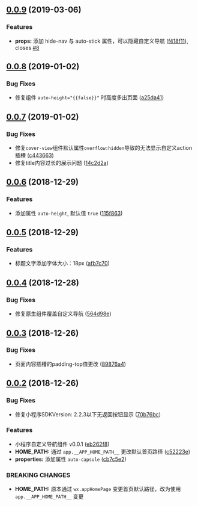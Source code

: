 ## [0.0.9](https://github.com/moesuiga/mp-navigation-bar/compare/v0.0.8...v0.0.9) (2019-03-06)


### Features

* **props:** 添加 hide-nav 与 auto-stick 属性，可以隐藏自定义导航 ([f418f11](https://github.com/moesuiga/mp-navigation-bar/commit/f418f11)), closes [#8](https://github.com/moesuiga/mp-navigation-bar/issues/8)



## [0.0.8](https://github.com/moesuiga/mp-navigation-bar/compare/v0.0.7...v0.0.8) (2019-01-02)


### Bug Fixes

* 修复组件 `auto-height="{{false}}"` 时高度多出页面 ([a25da41](https://github.com/moesuiga/mp-navigation-bar/commit/a25da41))



## [0.0.7](https://github.com/moesuiga/mp-navigation-bar/compare/v0.0.6...v0.0.7) (2019-01-02)


### Bug Fixes

* 修复`cover-view`组件默认属性`overflow:hidden`导致的无法显示自定义action插槽 ([c443663](https://github.com/moesuiga/mp-navigation-bar/commit/c443663))
* 修复title内容过长的展示问题 ([14c2d2a](https://github.com/moesuiga/mp-navigation-bar/commit/14c2d2a))



## [0.0.6](https://github.com/moesuiga/mp-navigation-bar/compare/v0.0.5...v0.0.6) (2018-12-29)


### Features

* 添加属性 `auto-height`, 默认值 `true` ([115f863](https://github.com/moesuiga/mp-navigation-bar/commit/115f863))



## [0.0.5](https://github.com/moesuiga/mp-navigation-bar/compare/v0.0.4...v0.0.5) (2018-12-29)


### Features

* 标题文字添加字体大小：18px ([afb7c70](https://github.com/moesuiga/mp-navigation-bar/commit/afb7c70))



## [0.0.4](https://github.com/moesuiga/mp-navigation-bar/compare/v0.0.3...v0.0.4) (2018-12-28)


### Bug Fixes

* 修复原生组件覆盖自定义导航 ([564d98e](https://github.com/moesuiga/mp-navigation-bar/commit/564d98e))



## [0.0.3](https://github.com/moesuiga/mp-navigation-bar/compare/v0.0.2...v0.0.3) (2018-12-26)


### Bug Fixes

* 页面内容插槽的padding-top值更改 ([89876a4](https://github.com/moesuiga/mp-navigation-bar/commit/89876a4))



## [0.0.2](https://github.com/moesuiga/mp-navigation-bar/compare/eb262f8...v0.0.2) (2018-12-26)


### Bug Fixes

* 修复小程序SDKVersion: 2.2.3以下无返回按钮显示 ([70b76bc](https://github.com/moesuiga/mp-navigation-bar/commit/70b76bc))


### Features

* 小程序自定义导航组件 v0.0.1 ([eb262f8](https://github.com/moesuiga/mp-navigation-bar/commit/eb262f8))
* **HOME_PATH:** 通过 `app.__APP_HOME_PATH__` 更改默认首页路径 ([c52223e](https://github.com/moesuiga/mp-navigation-bar/commit/c52223e))
* **properties:** 添加属性 `auto-capsule` ([cb7c5e2](https://github.com/moesuiga/mp-navigation-bar/commit/cb7c5e2))


### BREAKING CHANGES

* **HOME_PATH:** 原本通过 `wx.appHomePage` 变更首页默认路径，改为使用 `app.__APP_HOME_PATH__` 变更




